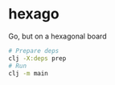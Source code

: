 # hexago

Go, but on a hexagonal board

```bash
# Prepare deps
clj -X:deps prep
# Run
clj -m main
```
